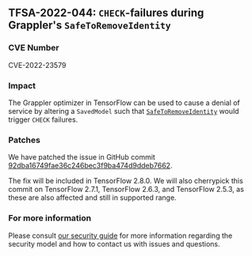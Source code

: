 ## TFSA-2022-044: `CHECK`-failures during Grappler's `SafeToRemoveIdentity`

### CVE Number
CVE-2022-23579

### Impact
The Grappler optimizer in TensorFlow can be used to cause a denial of service by altering a `SavedModel` such that [`SafeToRemoveIdentity`](https://github.com/tensorflow/tensorflow/blob/a1320ec1eac186da1d03f033109191f715b2b130/tensorflow/core/grappler/optimizers/dependency_optimizer.cc#L59-L98) would trigger `CHECK` failures.

### Patches
We have patched the issue in GitHub commit [92dba16749fae36c246bec3f9ba474d9ddeb7662](https://github.com/tensorflow/tensorflow/commit/92dba16749fae36c246bec3f9ba474d9ddeb7662).

The fix will be included in TensorFlow 2.8.0. We will also cherrypick this commit on TensorFlow 2.7.1, TensorFlow 2.6.3, and TensorFlow 2.5.3, as these are also affected and still in supported range.

### For more information
Please consult [our security guide](https://github.com/tensorflow/tensorflow/blob/master/SECURITY.md) for more information regarding the security model and how to contact us with issues and questions.
